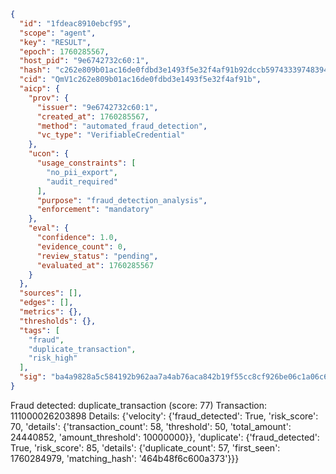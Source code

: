 ```json
{
  "id": "1fdeac8910ebcf95",
  "scope": "agent",
  "key": "RESULT",
  "epoch": 1760285567,
  "host_pid": "9e6742732c60:1",
  "hash": "c262e809b01ac16de0fdbd3e1493f5e32f4af91b92dccb59743339748394b4fd",
  "cid": "QmV1c262e809b01ac16de0fdbd3e1493f5e32f4af91b",
  "aicp": {
    "prov": {
      "issuer": "9e6742732c60:1",
      "created_at": 1760285567,
      "method": "automated_fraud_detection",
      "vc_type": "VerifiableCredential"
    },
    "ucon": {
      "usage_constraints": [
        "no_pii_export",
        "audit_required"
      ],
      "purpose": "fraud_detection_analysis",
      "enforcement": "mandatory"
    },
    "eval": {
      "confidence": 1.0,
      "evidence_count": 0,
      "review_status": "pending",
      "evaluated_at": 1760285567
    }
  },
  "sources": [],
  "edges": [],
  "metrics": {},
  "thresholds": {},
  "tags": [
    "fraud",
    "duplicate_transaction",
    "risk_high"
  ],
  "sig": "ba4a9828a5c584192b962aa7a4ab76aca842b19f55cc8cf926be06c1a06c640e"
}
```

Fraud detected: duplicate_transaction (score: 77)
Transaction: 111000026203898
Details: {'velocity': {'fraud_detected': True, 'risk_score': 70, 'details': {'transaction_count': 58, 'threshold': 50, 'total_amount': 24440852, 'amount_threshold': 10000000}}, 'duplicate': {'fraud_detected': True, 'risk_score': 85, 'details': {'duplicate_count': 57, 'first_seen': 1760284979, 'matching_hash': '464b48f6c600a373'}}}